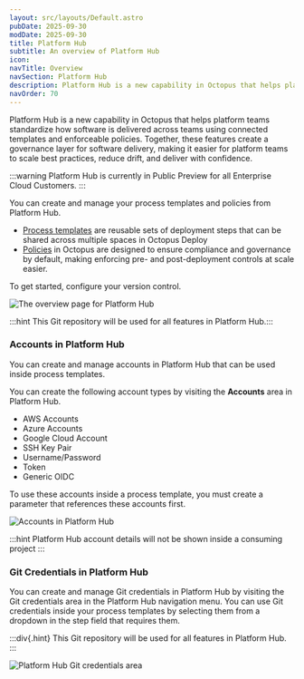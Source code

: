 ```yaml
---
layout: src/layouts/Default.astro
pubDate: 2025-09-30
modDate: 2025-09-30
title: Platform Hub
subtitle: An overview of Platform Hub
icon: 
navTitle: Overview
navSection: Platform Hub
description: Platform Hub is a new capability in Octopus that helps platform teams standardize how software is delivered across teams using connected templates and enforceable policies. Together, these features create a governance layer for software delivery, making it easier for platform teams to scale best practices, reduce drift, and deliver with confidence.
navOrder: 70
---
```


Platform Hub is a new capability in Octopus that helps platform teams standardize how software is delivered across teams using connected templates and enforceable policies. Together, these features create a governance layer for software delivery, making it easier for platform teams to scale best practices, reduce drift, and deliver with confidence.

:::warning
Platform Hub is currently in Public Preview for all Enterprise Cloud Customers.
:::

You can create and manage your process templates and policies from Platform Hub.

- [Process templates](/docs/platform-hub/process-templates) are reusable sets of deployment steps that can be shared across multiple spaces in Octopus Deploy
- [Policies](/docs/platform-hub) in Octopus are designed to ensure compliance and governance by default, making enforcing pre- and post-deployment controls at scale easier.

To get started, configure your version control.

![The overview page for Platform Hub](/docs/platform-hub/platform-hub-overview.png)

:::hint This Git repository will be used for all features in Platform Hub.:::

### Accounts in Platform Hub

You can create and manage accounts in Platform Hub that can be used inside process templates.

You can create the following account types by visiting the **Accounts** area in Platform Hub.

- AWS Accounts
- Azure Accounts
- Google Cloud Account
- SSH Key Pair
- Username/Password
- Token
- Generic OIDC

To use these accounts inside a process template, you must create a parameter that references these accounts first.

![Accounts in Platform Hub](/docs/platform-hub/platform-hub-accounts.png)

:::hint
Platform Hub account details will not be shown inside a consuming project
:::

### Git Credentials in Platform Hub

You can create and manage Git credentials in Platform Hub by visiting the Git credentials area in the Platform Hub navigation menu. You can use Git credentials inside your process templates by selecting them from a dropdown in the step field that requires them.

:::div{.hint}
This Git repository will be used for all features in Platform Hub.
:::

![Platform Hub Git credentials area](/docs/platform-hub/platform-hub-git-credential.png)
